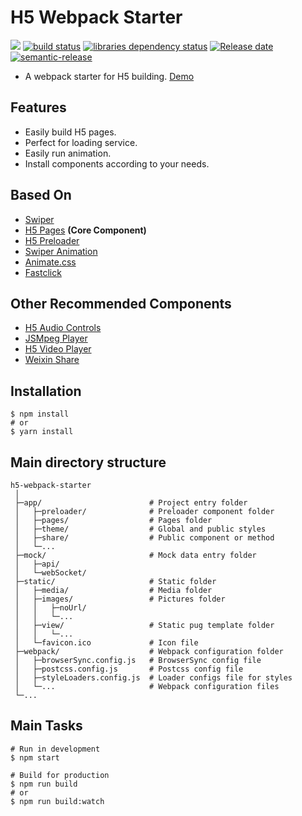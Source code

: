 # H5 Webpack Starter

![][workflows-badge-image]
[![build status][travis-image]][travis-url]
[![libraries dependency status][libraries-status-image]][libraries-status-url]
[![Release date][release-date-image]][release-url]
[![semantic-release][semantic-image]][semantic-url]

* A webpack starter for H5 building. [Demo][github-pages-url]

## Features
* Easily build H5 pages.
* Perfect for loading service.
* Easily run animation.
* Install components according to your needs.

## Based On 
* [Swiper](https://github.com/nolimits4web/Swiper)
* [H5 Pages](https://github.com/cycjimmy/h5-pages) **(Core Component)**
* [H5 Preloader](https://github.com/cycjimmy/h5-preloader)
* [Swiper Animation](https://github.com/cycjimmy/swiper-animation)
* [Animate.css](https://github.com/daneden/animate.css)
* [Fastclick](https://github.com/ftlabs/fastclick)

## Other Recommended Components
* [H5 Audio Controls](https://github.com/cycjimmy/h5-audio-controls)
* [JSMpeg Player](https://github.com/cycjimmy/jsmpeg-player)
* [H5 Video Player](https://github.com/cycjimmy/h5-video-player)
* [Weixin Share](https://github.com/cycjimmy/weixin-share)

## Installation
```shell
$ npm install
# or
$ yarn install
```

## Main directory structure
```text
h5-webpack-starter
 │
 ├─app/                        # Project entry folder
 │   ├─preloader/              # Preloader component folder
 │   ├─pages/                  # Pages folder
 │   ├─theme/                  # Global and public styles
 │   ├─share/                  # Public component or method
 │   └─...
 ├─mock/                       # Mock data entry folder
 │   ├─api/
 │   └─webSocket/
 ├─static/                     # Static folder
 │   ├─media/                  # Media folder
 │   ├─images/                 # Pictures folder
 │   │   ├─noUrl/
 │   │   └─... 
 │   ├─view/                   # Static pug template folder
 │   │   └─...
 │   └─favicon.ico             # Icon file
 ├─webpack/                    # Webpack configuration folder
 │   ├─browserSync.config.js   # BrowserSync config file
 │   ├─postcss.config.js       # Postcss config file
 │   ├─styleLoaders.config.js  # Loader configs file for styles 
 │   └─...                     # Webpack configuration files
 └─...
```

## Main Tasks
```shell
# Run in development
$ npm start

# Build for production
$ npm run build
# or
$ npm run build:watch
```

<!-- Links: -->
[workflows-badge-image]: https://github.com/cycjimmy/h5-webpack-starter/workflows/Test%20CI/badge.svg

[travis-image]: https://img.shields.io/travis/cycjimmy/h5-webpack-starter
[travis-url]: https://travis-ci.org/cycjimmy/h5-webpack-starter

[libraries-status-image]: https://img.shields.io/librariesio/release/github/cycjimmy/h5-webpack-starter
[libraries-status-url]: https://libraries.io/github/cycjimmy/h5-webpack-starter

[release-date-image]: https://img.shields.io/github/release-date/cycjimmy/h5-webpack-starter
[release-url]: https://github.com/cycjimmy/h5-webpack-starter/releases

[semantic-image]: https://img.shields.io/badge/%20%20%F0%9F%93%A6%F0%9F%9A%80-semantic--release-e10079.svg
[semantic-url]: https://github.com/semantic-release/semantic-release

[github-pages-url]: https://cycjimmy.github.io/h5-webpack-starter/
